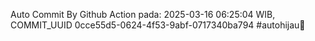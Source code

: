 Auto Commit By Github Action pada: 2025-03-16 06:25:04 WIB, COMMIT_UUID 0cce55d5-0624-4f53-9abf-0717340ba794 #autohijau🗿
